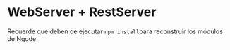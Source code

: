 # WebServer +  RestServer

Recuerde que deben de ejecutar ```npm install```para reconstruir los
módulos de Ngode.